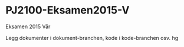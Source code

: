 # PJ2100-Eksamen2015-V
Eksamen 2015 Vår

Legg dokumenter i dokument-branchen, kode i kode-branchen osv.
hg
